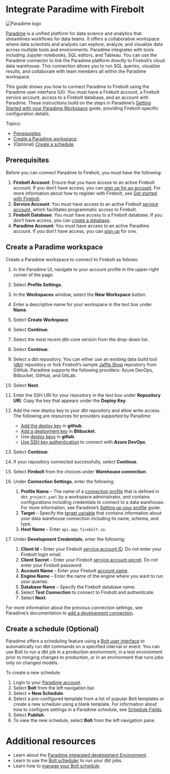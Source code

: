 # [](#integrate-paradime-with-firebolt)Integrate Paradime with Firebolt

![Paradime logo](../../assets/images/paradime_logo.png)

[Paradime](https://www.paradime.io/) is a unified platform for data science and analytics that streamlines workflows for data teams. It offers a collaborative workspace where data scientists and analysts can explore, analyze, and visualize data across multiple tools and environments. Paradime integrates with tools including Jupyter notebooks, SQL editors, and Tableau. You can use the Paradime connector to link the Paradime platform directly to Firebolt’s cloud data warehouse. This connection allows you to run SQL queries, visualize results, and collaborate with team members all within the Paradime workspace.

This guide shows you how to connect Paradime to Firebolt using the Paradime user interface (UI). You must have a Firebolt account, a Firebolt service account, access to a Firebolt database, and an account with Paradime. These instructions build on the steps in Paradime’s [Getting Started with your Paradime Workspace](https://docs.paradime.io/app-help/guides/paradime-101/getting-started-with-your-paradime-workspace) guide, providing Firebolt-specific configuration details.

Topics:

- [Prerequisites](#prerequisites)
- [Create a Paradime workspace](#create-a-paradime-workspace).
- (Optional) [Create a schedule](#create-a-schedule-optional).

## [](#prerequisites)Prerequisites

Before you can connect Paradime to Firebolt, you must have the following:

1. **Firebolt Account**: Ensure that you have access to an active Firebolt account. If you don’t have access, you can [sign up for an account](https://www.firebolt.io/sign-up). For more information about how to register with Firebolt, see [Get started with Firebolt](/Guides/getting-started/).
2. **Service Account**: You must have access to an active Firebolt [service account](/Guides/managing-your-organization/service-accounts.html), which facilitates programmatic access to Firebolt.
3. **Firebolt Database**: You must have access to a Firebolt database. If you don’t have access, you can [create a database](/Guides/getting-started/get-started-sql.html#create-a-database).
4. **Paradime Account**: You must have access to an active Paradime account. If you don’t have access, you can [sign up](https://app.paradime.io) for one.

## [](#create-a-paradime-workspace)Create a Paradime workspace

Create a Paradime workspace to connect to Firebolt as follows:

01. In the Paradime UI, navigate to your account profile in the upper-right corner of the page.
02. Select **Profile Settings**.
03. In the **Workspaces** window, select the **New Workspace** button.
04. Enter a descriptive name for your workspace in the text box under **Name**.
05. Select **Create Workspace**.
06. Select **Continue**.
07. Select the most recent dbt-core version from the drop-down list.
08. Select **Continue**.
09. Select a dbt repository. You can either use an existing data build tool ([dbt](https://www.getdbt.com/blog/what-exactly-is-dbt)) repository or fork Firebolt’s sample [Jaffle Shop](https://github.com/firebolt-db/jaffle_shop_firebolt) repository from GitHub. Paradime supports the following providers: Azure DevOps, Bitbucket, GitHub, and GitLab.
10. Select **Next**.
11. Enter the SSH URI for your repository in the text box under **Repository URI**. Copy the key that appears under the **Deploy Key**.
12. Add the new deploy key to your dbt repository and allow write access. The following are resources for providers supported by Paradime:
    
    - [Add the deploy key](https://docs.github.com/en/authentication/connecting-to-github-with-ssh/managing-deploy-keys#set-up-deploy-keys) in **github**.
    - [Add a deployment key](https://www.atlassian.com/blog/bitbucket/deployment-keys) in **Bitbucket**.
    - Use [deploy keys](https://docs.gitlab.com/ee/user/project/deploy_keys/) in **gitlab**.
    - [Use SSH key authentication](https://learn.microsoft.com/en-us/azure/devops/repos/git/use-ssh-keys-to-authenticate?view=azure-devops) to connect with **Azure DevOps**.
13. Select **Continue**.
14. If your repository connected successfully, select **Continue**.
15. Select **Firebolt** from the choices under **Warehouse connection**.
16. Under **Connection Settings**, enter the following:
    
    1. **Profile Name** – The name of a [connection profile](https://docs.getdbt.com/docs/core/connect-data-platform/connection-profiles) that is defined in `dbt_project.yaml` by a workspace administrator, and contains configurations including credentials to connect to a data warehouse. For more information, see Paradime’s [Setting up your profile](https://docs.getdbt.com/docs/core/connect-data-platform/connection-profiles#setting-up-your-profile) guide.
    2. **Target** – Specify the [target variable](https://docs.getdbt.com/reference/dbt-jinja-functions/target) that contains information about your data warehouse connection including its name, schema, and type.
    3. **Host Name** – Enter `api.app.firebolt.io`.
17. Under **Development Credentials**, enter the following:
    
    1. **Client Id** – Enter your Firebolt [service account ID](/Guides/managing-your-organization/service-accounts.html#get-a-service-account-id). Do not enter your Firebolt login email.
    2. **Client Secret** – Enter your Firebolt [service account secret](/Guides/managing-your-organization/service-accounts.html#generate-a-secret). Do not enter your Firebolt password.
    3. **Account Name** – Enter your Firebolt [account name](/Guides/managing-your-organization/managing-accounts.html).
    4. **Engine Name** – Enter the name of the engine where you want to run your queries.
    5. **Database Name** – Specify the Firebolt database name.
    6. Select **Test Connection** to connect to Firebolt and authenticate.
    7. Select **Next**.

For more information about the previous connection settings, see Paradime’s documentation to [add a development connection](https://docs.paradime.io/app-help/documentation/settings/connections/development-environment/firebolt).

## [](#create-a-schedule-optional)Create a schedule (Optional)

Paradime offers a scheduling feature using a [Bolt user interface](https://docs.paradime.io/app-help/documentation/bolt) to automatically run dbt commands on a specified interval or event. You can use Bolt to run a dbt job in a production environment, in a test environment prior to merging changes to production, or in an environment that runs jobs only on changed models.

To create a new schedule:

1. Login to your [Paradime account](https://app.paradime.io/?target=main-app).
2. Select **Bolt** from the left navigation bar.
3. Select **+ New Schedule**.
4. Select a pre-configured template from a list of popular Bolt templates or create a new schedule using a blank template. For information about how to configure settings in a Paradime schedule, see [Schedule Fields](https://docs.paradime.io/app-help/guides/paradime-101/running-dbt-in-production-with-bolt/creating-bolt-schedules#ui-based-schedule-fields).
5. Select **Publish**.
6. To view the new schedule, select **Bolt** from the left navigation pane.

# [](#additional-resources)Additional resources

- Learn about the [Paradime integrated development Environment](https://docs.paradime.io/app-help/guides/paradime-101/getting-started-with-the-paradime-ide).
- Learn to use the [Bolt scheduler](https://docs.paradime.io/app-help/bolt-scheduler/running-dbt-tm-in-production/creating-bolt-schedules) to run your dbt jobs.
- Learn how to [manage your Bolt schedule](https://docs.paradime.io/app-help/documentation/bolt/managing-schedules).